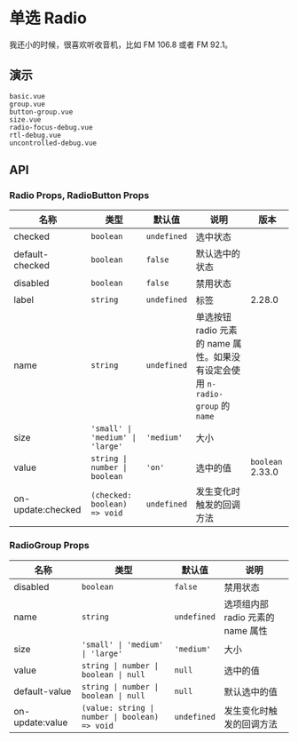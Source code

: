 # 单选 Radio

<!--single-column-->

我还小的时候，很喜欢听收音机，比如 FM 106.8 或者 FM 92.1。

## 演示

```demo
basic.vue
group.vue
button-group.vue
size.vue
radio-focus-debug.vue
rtl-debug.vue
uncontrolled-debug.vue
```

## API

### Radio Props, RadioButton Props

| 名称 | 类型 | 默认值 | 说明 | 版本 |
| --- | --- | --- | --- | --- |
| checked | `boolean` | `undefined` | 选中状态 |  |
| default-checked | `boolean` | `false` | 默认选中的状态 |  |
| disabled | `boolean` | `false` | 禁用状态 |  |
| label | `string` | `undefined` | 标签 | 2.28.0 |
| name | `string` | `undefined` | 单选按钮 radio 元素的 name 属性。如果没有设定会使用 `n-radio-group` 的 `name` |  |
| size | `'small' \| 'medium' \| 'large'` | `'medium'` | 大小 |  |
| value | `string \| number \| boolean` | `'on'` | 选中的值 | `boolean` 2.33.0 |
| on-update:checked | `(checked: boolean) => void` | `undefined` | 发生变化时触发的回调方法 |  |

### RadioGroup Props

| 名称 | 类型 | 默认值 | 说明 |
| --- | --- | --- | --- |
| disabled | `boolean` | `false` | 禁用状态 |
| name | `string` | `undefined` | 选项组内部 radio 元素的 name 属性 |
| size | `'small' \| 'medium' \| 'large'` | `'medium'` | 大小 |
| value | `string \| number \| boolean \| null` | `null` | 选中的值 |
| default-value | `string \| number \| boolean \| null` | `null` | 默认选中的值 |
| on-update:value | `(value: string \| number \| boolean) => void` | `undefined` | 发生变化时触发的回调方法 |
